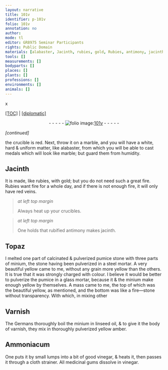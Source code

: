 ```yaml
---
layout: narrative
title: 101v
identifier: p-101v
folio: 101v
annotation: no
author:
mode: tl
editor: GR8975 Seminar Participants
rights: Public Domain
materials: [alabaster, Jacinth, rubies, gold, Rubies, antimony, jacinth, Topaz, pumice stone, minium, pumice, fire-stone, linseed oil, yellow amber, Ammoniacum, vinegar, gums]
tools: []
measurements: []
bodyparts: []
places: []
plants: []
professions: []
environments: []
animals: []
---
```


x<p><a href="{{ site.baseurl }}/translation/" target="_blank">[TOC]</a> | <a href="{{ site.baseurl }}/texts/p-101v_tc/">[diplomatic]</a></p><div class="folio" align="center">- - - - - <a href="http://gallica.bnf.fr/ark:/12148/btv1b10500001g/f208.image" target="_blank"><img src="https://cu-mkp.github.io/2017-workshop-edition/assets/photo-icon.png" alt="folio image: " style="display:inline-block; margin-bottom:-3px;"/>101v</a> - - - - - </div>  
 
*[continued]*
  
the crucible is red. Next, throw it on a marble, and you will have a white, hard & uniform matter, like <span class="m">alabaster</span>, from which you will be able to cast medals which will look like marble; but guard them from humidity.
 
 
  

## <span class="m">Jacinth</span>

 
It is made, like <span class="m">rubies</span>, with <span class="m">gold</span>; but you do not need such a great fire. <span class="m">Rubies</span> want fire for a whole day, and if there is not enough fire, it will only have red veins.
 
> *at left top margin*
> 
> 
>   Always heat up your crucibles. 
 
> *at left top margin*
> 
> 
>   One holds that rubified <span class="m">antimony</span> makes <span class="m">jacinth</span>. 
 
 
  

## <span class="m">Topaz</span>

 
I melted one part of calcinated & pulverized <span class="m">pumice stone</span> with three parts of <span class="m">minium</span>, the stone having been pulverized in a steel mortar. A very beautiful yellow came to me, without any grain more yellow than the others. It is true that it was strongly charged with colour. I believe it would be better to pulverize the <span class="m">pumice</span> in a glass mortar, because it & the <span class="m">minium</span> make enough yellow by themselves. A mass came to me, the top of which was the beautiful yellow, as mentioned, and the bottom was like a <span class="m">fire—stone</span> without transparency. With which, in mixing other
 
 
  

## Varnish

 
The Germans thoroughly boil the <span class="m">minium</span> in <span class="m">linseed oil</span>, & to give it the body of varnish, they mix in thoroughly pulverized <span class="m">yellow amber</span>.
 
 
  

## <span class="m">Ammoniacum</span>

 
One puts it by small lumps into a bit of good <span class="m">vinegar</span>, & heats it, then passes it through a cloth strainer. All medicinal <span class="m">gums</span> dissolve in <span class="m">vinegar</span>.
 
